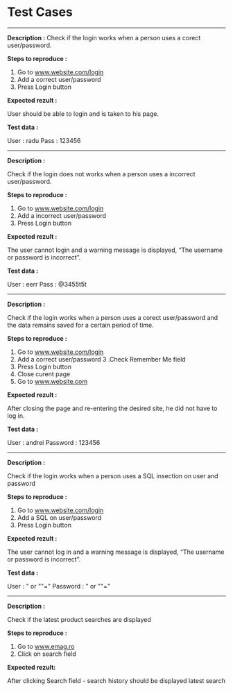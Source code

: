 # Test Cases

------------------------------------
**Description :**
Check if the login works when a person uses a corect user/password.

**Steps to reproduce :**
1. Go to www.website.com/login
2. Add a correct user/password
3. Press Login button

**Expected rezult :**

User should be able to login and is taken to his page.

**Test data :**

User : radu
Pass : 123456


------------------------------------
**Description :**

Check if the login does not works when a person uses a  incorrect user/password.

**Steps to reproduce :**
1. Go to www.website.com/login
2. Add a incorrect user/password
3. Press Login button

**Expected rezult :**

The user cannot login and a warning message is displayed, “The username or password is incorrect”.

**Test data :**

User : eerr
Pass : @3455t5t


------------------------------------
**Description :**

Check if the login works when a person uses a corect user/password and the data remains saved for a certain period of time.

**Steps to reproduce :**
1. Go to www.website.com/login
2. Add a correct user/password
3 .Check Remember Me field
4. Press Login button
5. Close curent page
6. Go to www.website.com

**Expected rezult :**

After closing the page and re-entering the desired site, he did not have to log in.

**Test data :**

User : andrei
Password : 123456


------------------------------------
**Description :**

Check if the login works when a person uses a SQL insection on user and password

**Steps to reproduce :**

1. Go to www.website.com/login
2. Add a SQL on user/password
3. Press Login button

**Expected rezult :**

The user cannot log in and a warning message is displayed, “The username or password is incorrect”.


**Test data :**

User : " or ""=" 
Password : " or ""=" 


------------------------------------
**Description :**

Check if the latest product searches are displayed

**Steps to reproduce :**
1. Go to www.emag.ro
2. Click on search field
    
**Expected rezult:**

After clicking Search field - search history should be displayed latest search
